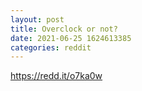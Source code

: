 ```yaml
--- 
layout: post 
title: Overclock or not? 
date: 2021-06-25 1624613385 
categories: reddit 
--- 
```

https://redd.it/o7ka0w